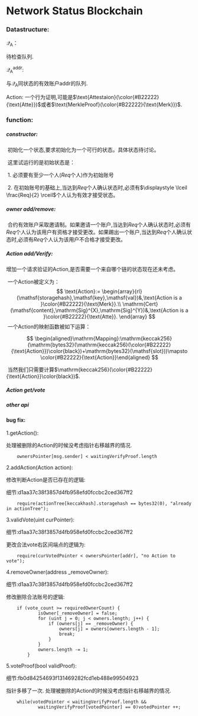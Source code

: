 # Network Status Blockchain

### Datastructure:

$\mathcal{Q}_{\text{A}}$：
    
  待检查队列.

${\mathcal{Q}}^{\text{addr}}_{\text{A}}$: 

  与$\mathcal{Q}_{\text{A}}$同状态的有效账户$\text{addr}$的队列.

$\text{Action}$: 一个行为证明,可能是$\text{Attestaion}(\color{#B22222}{\text{Atte}})$或者$\text{MerkleProof}(\color{#B22222}{\text{Merk}})$.

### function:

##### constructor:

​	初始化一个状态,要求初始化为一个可行的状态。具体状态待讨论。

​	这里试运行的是初始状态是：

​		1. 必须要有至少一个人($Req$个人)作为初始账号

​		2. 在初始账号的基础上,当达到$Req$个人确认状态时,必须有$\displaystyle \lceil \frac{Req}{2} \rceil$个人认为有效才接受状态。

##### owner add/remove:

​	合约有效账户采取邀请制。如果邀请一个账户,当达到$Req$个人确认状态时,必须有$Req$个人认为该用户有资格才接受更改。如果踢出一个账户,当达到$Req$个人确认状态时,必须有$Req$个人认为该用户不合格才接受更改。

##### Action add/Verify:

​	增加一个请求验证的Action,是否需要一个来自哪个链的状态现在还未考虑。

​	一个Action被定义为：
$$
\text{Action}:= \begin{array}{rl}
(\mathsf{storagehash},\mathsf{key},\mathsf{val})&,\text{Action is a }\color{#B22222}{\text{Merk}}.\\
\mathrm{Cert}(\mathsf{content},\mathrm{Sig}^{X},\mathrm{Sig}^{Y})&,\text{Action is a }\color{#B22222}{\text{Atte}}.
\end{array}
$$
​	一个Action的映射函数被如下运算：


$$
\begin{aligned}\mathrm{Mapping}:\mathrm{keccak256}(\mathrm{bytes32}(\mathrm{keccak256}(\color{#B22222}{\text{Action}})\color{black})+\mathrm{bytes32}(\mathsf{slot}))\mapsto \color{#B22222}{\text{Action}}\end{aligned}
$$


​	当然我们只需要计算$\mathrm{keccak256}(\color{#B22222}{\text{Action}}\color{black})$.

##### Action get/vote



##### other api


#### bug fix:

1.getAction(): 

处理被删除的Action的时候没考虑指针右移越界的情况.
```
    ownersPointer[msg.sender] < waitingVerifyProof.length
```
2.addAction(Action action):

修改判断Action是否已存在的逻辑:

细节:d1aa37c38f3857d4fb958efd0fccbc2ced367ff2
```
    require(actionTree[keccakhash].storagehash == bytes32(0), "already in actionTree");
```
3.validVote(uint curPointer):

细节:d1aa37c38f3857d4fb958efd0fccbc2ced367ff2

更改合法vote右区间端点的逻辑为:
```
    require(curVotedPointer < ownersPointer[addr], "no Action to vote");
```
4.removeOwner(address _removeOwner):

细节:d1aa37c38f3857d4fb958efd0fccbc2ced367ff2

修改删除合法账号的逻辑:
```
    if (vote_count >= requiredOwnerCount) {
            isOwner[_removeOwner] = false;
            for (uint j = 0; j < owners.length; j++) {
                if (owners[j] == _removeOwner) {
                    owners[j] = owners[owners.length - 1];
                    break;
                }
            }
            owners.length -= 1;
        }
```
5.voteProof(bool validProof):

细节:fb0d84254693f131469282fcd1eb488e99504923

指针多移了一次.
处理被删除的Action的时候没考虑指针右移越界的情况.
```
    while(votedPointer < waitingVerifyProof.length && 
            waitingVerifyProof[votedPointer] == 0)votedPointer ++;
```
